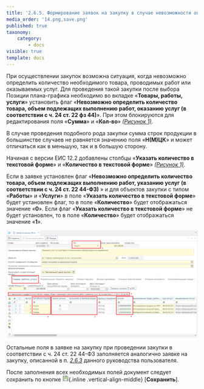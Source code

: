 ```yaml
---
title: '2.6.5. Формирование заявок на закупку в случае невозможности определения стоимости работ (услуг)'
media_order: '14.png,save.png'
published: true
taxonomy:
    category:
        - docs
visible: true
template: docs
---
```


При осуществлении закупок  возможна ситуация, когда невозможно определить количество необходимого товара, проводимых работ или оказываемых услуг. Для проведения такой закупки после выбора Позиции плана-графика необходимо во вкладке «**Товары, работы, услуги**» установить флаг «**Невозможно определить количество товара, объем подлежащих выполнению работ, оказанию услуг (в соответствии с ч. 24 ст. 22 фз 44)**». При этом блокируются для редактирования поля «**Сумма**» и «**Кол-во**» *[(Рисунок 1)](#ris-01)*. 

В случае проведения подобного рода закупки сумма строк продукции в большинстве случаев не равняется значению поля «**Н(М)ЦК**» и может отличаться как в меньшую, так и в большую сторону.

Начиная с версии ЕИС 12.2 добавлены столбцы «**Указать количество в текстовой форме**» и «**Количество в текстовой форме**» *[(Рисунок 1)](#ris-01)*. 


Если в заявке установлен флаг «**Невозможно определить количество товара, объем подлежащих выполнению работ, указанию услуг (в соответствии с ч. 24 ст. 22 44-ФЗ)** » и для объектов закупки с типом «**Работы**» и «**Услуги**» в поле «**Указать количество в текстовой форме**» будет установлен флаг, то в поле «**Количество**» будет отображаться значение «**0**». Если флаг «**Указать количество в текстовой форме**» не будет установлен, то в поле «**Количество**» будет отображаться значение «**1**».

![Заполнение перечня товаров\\работ\\услуг в лоте плана плана-графика](14.png?id=ris-01)

Остальные поля в заявке на закупку при проведении закупки в соответствии с ч. 24 ст. 22 44-ФЗ заполняется аналогично заявке на закупку, описанной в п. *[2.6.3](/complex-operations/2-6-formirovanie-zayavok-na-razmesheniya-zakaza/formirovanie-dokumenta-zayavka-na-zakupku)* данного руководства пользователя.

После заполнения всех необходимых полей документ следует сохранить по кнопке ![](save.png){.inline .vertical-align-middle} [**Сохранить**].